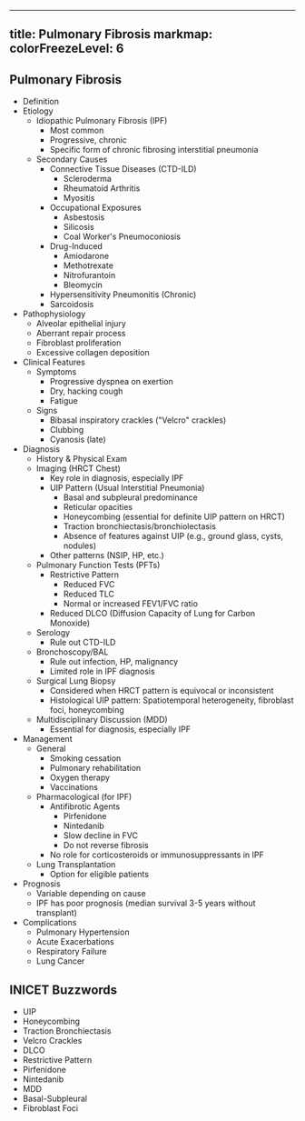 
---
title: Pulmonary Fibrosis
markmap:
  colorFreezeLevel: 6
---

## Pulmonary Fibrosis
- Definition
- Etiology
  - Idiopathic Pulmonary Fibrosis (IPF)
    - Most common
    - Progressive, chronic
    - Specific form of chronic fibrosing interstitial pneumonia
  - Secondary Causes
    - Connective Tissue Diseases (CTD-ILD)
      - Scleroderma
      - Rheumatoid Arthritis
      - Myositis
    - Occupational Exposures
      - Asbestosis
      - Silicosis
      - Coal Worker's Pneumoconiosis
    - Drug-Induced
      - Amiodarone
      - Methotrexate
      - Nitrofurantoin
      - Bleomycin
    - Hypersensitivity Pneumonitis (Chronic)
    - Sarcoidosis
- Pathophysiology
  - Alveolar epithelial injury
  - Aberrant repair process
  - Fibroblast proliferation
  - Excessive collagen deposition
- Clinical Features
  - Symptoms
    - Progressive dyspnea on exertion
    - Dry, hacking cough
    - Fatigue
  - Signs
    - Bibasal inspiratory crackles ("Velcro" crackles)
    - Clubbing
    - Cyanosis (late)
- Diagnosis
  - History & Physical Exam
  - Imaging (HRCT Chest)
    - Key role in diagnosis, especially IPF
    - UIP Pattern (Usual Interstitial Pneumonia)
      - Basal and subpleural predominance
      - Reticular opacities
      - Honeycombing (essential for definite UIP pattern on HRCT)
      - Traction bronchiectasis/bronchiolectasis
      - Absence of features against UIP (e.g., ground glass, cysts, nodules)
    - Other patterns (NSIP, HP, etc.)
  - Pulmonary Function Tests (PFTs)
    - Restrictive Pattern
      - Reduced FVC
      - Reduced TLC
      - Normal or increased FEV1/FVC ratio
    - Reduced DLCO (Diffusion Capacity of Lung for Carbon Monoxide)
  - Serology
    - Rule out CTD-ILD
  - Bronchoscopy/BAL
    - Rule out infection, HP, malignancy
    - Limited role in IPF diagnosis
  - Surgical Lung Biopsy
    - Considered when HRCT pattern is equivocal or inconsistent
    - Histological UIP pattern: Spatiotemporal heterogeneity, fibroblast foci, honeycombing
  - Multidisciplinary Discussion (MDD)
    - Essential for diagnosis, especially IPF
- Management
  - General
    - Smoking cessation
    - Pulmonary rehabilitation
    - Oxygen therapy
    - Vaccinations
  - Pharmacological (for IPF)
    - Antifibrotic Agents
      - Pirfenidone
      - Nintedanib
      - Slow decline in FVC
      - Do not reverse fibrosis
    - No role for corticosteroids or immunosuppressants in IPF
  - Lung Transplantation
    - Option for eligible patients
- Prognosis
  - Variable depending on cause
  - IPF has poor prognosis (median survival 3-5 years without transplant)
- Complications
  - Pulmonary Hypertension
  - Acute Exacerbations
  - Respiratory Failure
  - Lung Cancer

## INICET Buzzwords
- UIP
- Honeycombing
- Traction Bronchiectasis
- Velcro Crackles
- DLCO
- Restrictive Pattern
- Pirfenidone
- Nintedanib
- MDD
- Basal-Subpleural
- Fibroblast Foci
